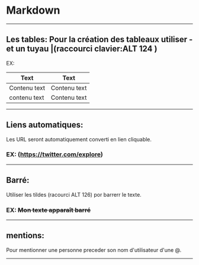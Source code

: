 # Markdown

---------------------------------------------------------------------------
## Les tables: Pour la création des tableaux utiliser **-** et un tuyau **|**(raccourci clavier:ALT 124 )

EX:

Text            |    Text
----------------|---------------
Contenu text    |Contenu text
contenu text    |Contenu text

---------------------------------------------------------------------------


## Liens automatiques:

Les URL seront automatiquement converti en lien cliquable.

### EX: (https://twitter.com/explore)

---------------------------------------------------------------------------

## Barré:

Utiliser les tildes (racourci ALT 126) por barrerr le texte.

### EX: ~~Mon texte apparaît barré~~

---------------------------------------------------------------------------

## mentions:

Pour mentionner une personne preceder son nom d'utilisateur d'une @.

---------------------------------------------------------------------------

 











                                     

